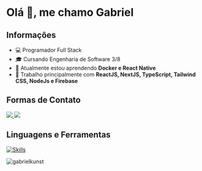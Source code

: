 # Olá 👋, me chamo Gabriel

## Informações
- 💻 Programador Full Stack
- 🎓 Cursando Engenharia de Software 3/8
- 🌱 Atualmente estou aprendendo **Docker e React Native**
- 💬 Trabalho principalmente com **ReactJS, NextJS, TypeScript, Tailwind CSS, NodeJs e Firebase**

## Formas de Contato

<a href="https://www.linkedin.com/in/gabriel-kunst/" target="_blank">
 <img src="https://img.shields.io/badge/-LinkedIn-%230077B5?style=for-the-badge&logo=linkedin&logoColor=white" target="_blank">
</a>

<a href="https://www.instagram.com/gabriel_kunstz/" target="_blank">
 <img src="https://img.shields.io/badge/Instagram-E4405F?style=for-the-badge&logo=instagram&logoColor=white" target="_blank">
</a>

## Linguagens e Ferramentas

[![Skills](https://skillicons.dev/icons?i=html,css,js,ts,react,nextjs,tailwind,styledcomponents,nodejs,firebase,figma,github,git)](https://skillicons.dev)

<p align="left"> <img src="https://komarev.com/ghpvc/?username=gabrielkunst&label=Profile%20views&color=006eb3&style=flat" alt="gabrielkunst" /> </p>
